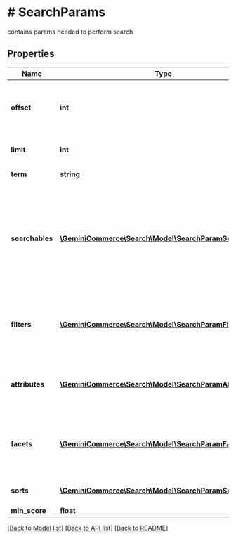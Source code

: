 # # SearchParams
contains params needed to perform search

## Properties 


Name | Type | Description | Notes
------------ | ------------- | ------------- | -------------
**offset**| **int** | number of the record where to start to take result for pagination  | [optional]
**limit**| **int** | number of search result for page  | [optional]
**term**| **string** | term to search  | [optional]
**searchables**| [**\GeminiCommerce\Search\Model\SearchParamSearchable[]**](SearchParamSearchable.md) | list of attributes where to search the indicated term, if not indicated it uses all in those present in index configuration  | [optional]
**filters**| [**\GeminiCommerce\Search\Model\SearchParamFilter[]**](SearchParamFilter.md) | list of attribute and relative value which you want to filter search results  | [optional]
**attributes**| [**\GeminiCommerce\Search\Model\SearchParamAttribute[]**](SearchParamAttribute.md) | attributes that you want to be present in search results  | [optional]
**facets**| [**\GeminiCommerce\Search\Model\SearchParamFacet[]**](SearchParamFacet.md) | list of attributes you want to create aggregation to make filter suggestion  | [optional]
**sorts**| [**\GeminiCommerce\Search\Model\SearchParamSort[]**](SearchParamSort.md) | params to sort search results  | [optional]
**min_score**| **float** |   | [optional]


[[Back to Model list]](../../README.md#models) [[Back to API list]](../../README.md#endpoints) [[Back to README]](../../README.md)

